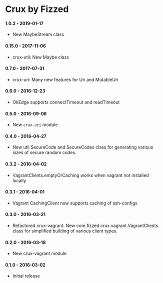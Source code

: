 Crux by Fizzed
==============

#### 1.0.2 - 2019-01-17

 - New MaybeStream class

#### 0.15.0 - 2017-11-06

 - crux-util: New Maybe class

#### 0.7.0 - 2017-07-31

 - crux-uri: Many new features for Uri and MutableUri

#### 0.6.0 - 2016-12-23
 
 - OkEdge supports connectTimeout and readTimeout

#### 0.5.0 - 2016-09-06

 - New `crux-uri` module

#### 0.4.0 - 2016-04-27

 - New util SecureCode and SecureCodes class for generating various sizes of
   secure random codes.

#### 0.3.2 - 2016-04-02

 - VagrantClients.emptyOrCaching works when vagrant not installed locally

#### 0.3.1 - 2016-04-01

 - Vagrant CachingClient now supports caching of ssh-configs

#### 0.3.0 - 2016-03-21
 
 - Refactored crux-vagrant. New com.fizzed.crux.vagrant.VagrantClients class
   for simplified building of various client types.

#### 0.2.0 - 2016-03-18

 - New crux-vagrant module

#### 0.1.0 - 2016-03-02

 - Initial release

